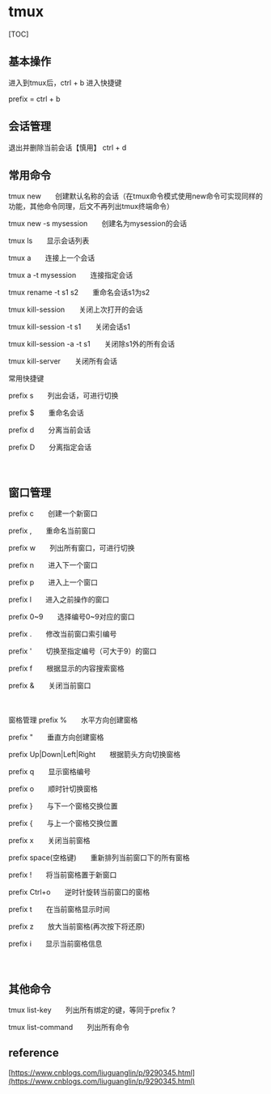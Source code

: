 # tmux

[TOC]

## 基本操作
进入到tmux后，ctrl + b 进入快捷键

prefix = ctrl + b

## 会话管理　

退出并删除当前会话【慎用】
ctrl + d



## 常用命令

tmux new　　创建默认名称的会话（在tmux命令模式使用new命令可实现同样的功能，其他命令同理，后文不再列出tmux终端命令）

tmux new -s mysession　　创建名为mysession的会话

tmux ls　　显示会话列表

tmux a　　连接上一个会话

tmux a -t mysession　　连接指定会话

tmux rename -t s1 s2　　重命名会话s1为s2

tmux kill-session　　关闭上次打开的会话

tmux kill-session -t s1　　关闭会话s1

tmux kill-session -a -t s1　　关闭除s1外的所有会话

tmux kill-server　　关闭所有会话

常用快捷键

prefix s　　列出会话，可进行切换

prefix $　　重命名会话

prefix d　　分离当前会话

prefix D　　分离指定会话

　　

## 窗口管理

prefix c　　创建一个新窗口

prefix ,　　重命名当前窗口

prefix w　　列出所有窗口，可进行切换

prefix n　　进入下一个窗口

prefix p　　进入上一个窗口

prefix l　　进入之前操作的窗口

prefix 0~9　　选择编号0~9对应的窗口

prefix .　　修改当前窗口索引编号

prefix '　　切换至指定编号（可大于9）的窗口

prefix f　　根据显示的内容搜索窗格

prefix &　　关闭当前窗口

　

窗格管理
prefix %　　水平方向创建窗格

prefix "　　垂直方向创建窗格

prefix Up|Down|Left|Right　　根据箭头方向切换窗格

prefix q　　显示窗格编号

prefix o　　顺时针切换窗格

prefix }　　与下一个窗格交换位置

prefix {　　与上一个窗格交换位置

prefix x　　关闭当前窗格

prefix space(空格键)　　重新排列当前窗口下的所有窗格

prefix !　　将当前窗格置于新窗口

prefix Ctrl+o　　逆时针旋转当前窗口的窗格

prefix t　　在当前窗格显示时间

prefix z　　放大当前窗格(再次按下将还原)

prefix i　　显示当前窗格信息

 

　　

## 其他命令
tmux list-key　　列出所有绑定的键，等同于prefix ?

tmux list-command　　列出所有命令




## reference

[https://www.cnblogs.com/liuguanglin/p/9290345.html](https://www.cnblogs.com/liuguanglin/p/9290345.html)